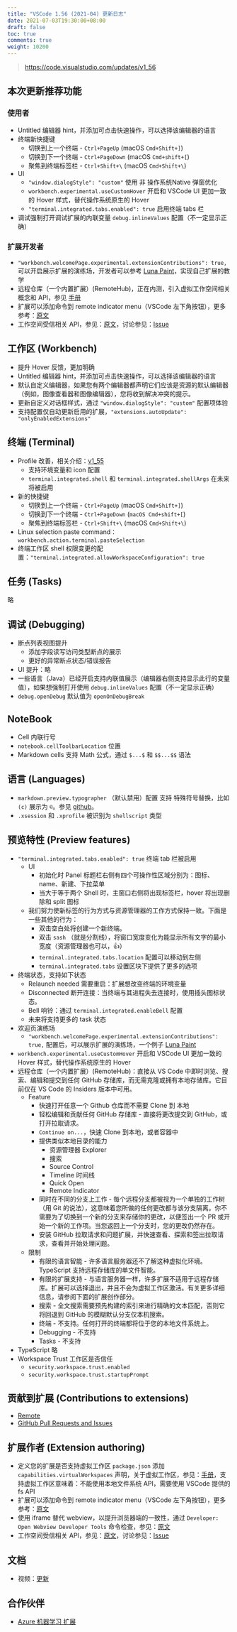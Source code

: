 ```yaml
---
title: "VSCode 1.56 (2021-04) 更新日志"
date: 2021-07-03T19:30:00+08:00
draft: false
toc: true
comments: true
weight: 10200
---
```


> https://code.visualstudio.com/updates/v1_56

## 本次更新推荐功能

### 使用者

* Untitled 编辑器 hint，并添加可点击快速操作，可以选择该编辑器的语言
* 终端新快捷键
    * 切换到上一个终端 - `Ctrl+PageUp` (macOS `Cmd+Shift+]`)
    * 切换到下一个终端 - `Ctrl+PageDown` (macOS `Cmd+shift+[`)
    * 聚焦到终端标签栏 - `Ctrl+Shift+\` (macOS `Cmd+Shift+\`)
* UI
    * `"window.dialogStyle": "custom"` 使用 非 操作系统Native 弹窗优化
    * `workbench.experimental.useCustomHover`  开启和 VSCode UI 更加一致的 Hover 样式，替代操作系统原生的 Hover
    * `"terminal.integrated.tabs.enabled": true` 启用终端 tabs 栏
* 调试强制打开调试扩展的内联变量 `debug.inlineValues` 配置（不一定显示正确）

### 扩展开发者

* `"workbench.welcomePage.experimental.extensionContributions": true,` 可以开启展示扩展的演练场，开发者可以参考 [Luna Paint](https://marketplace.visualstudio.com/items?itemName=Tyriar.luna-paint)，实现自己扩展的教学
* 远程仓库（一个内置扩展）(RemoteHub)，正在内测，引入虚拟工作空间相关概念和 API，参见 [手册](https://github.com/microsoft/vscode/wiki/Virtual-Workspaces)
* 扩展可以添加命令到 remote indicator menu（VSCode 左下角按钮），更多参考：[原文](https://code.visualstudio.com/updates/v1_56#_remote-indicator-menu)
* 工作空间受信相关 API，参见：[原文](https://code.visualstudio.com/updates/v1_56#_workspace-trust-extension-api)，讨论参见：[Issue](https://github.com/microsoft/vscode/issues/120251)

## 工作区 (Workbench)

* 提升 Hover 反馈，更加明确
* Untitled 编辑器 hint，并添加可点击快速操作，可以选择该编辑器的语言
* 默认自定义编辑器，如果您有两个编辑器都声明它们应该是资源的默认编辑器（例如，图像查看器和图像编辑器），您将收到解决冲突的提示。
* 更新自定义对话框样式，通过 `"window.dialogStyle": "custom"` 配置项体验
* 支持配置仅自动更新启用的扩展，`"extensions.autoUpdate": "onlyEnabledExtensions"`

## 终端 (Terminal)

* Profile 改善，相关介绍：[v1_55](https://code.visualstudio.com/updates/v1_55#_terminal-profiles)
    * 支持环境变量和 icon 配置
    * `terminal.integrated.shell` 和 `terminal.integrated.shellArgs` 在未来将被启用
* 新的快捷键
    * 切换到上一个终端 - `Ctrl+PageUp` (macOS `Cmd+Shift+]`)
    * 切换到下一个终端 - `Ctrl+PageDown` (`macOS Cmd+shift+[`)
    * 聚焦到终端标签栏 - `Ctrl+Shift+\` (macOS `Cmd+Shift+\`)
* Linux selection paste command：`workbench.action.terminal.pasteSelection`
* 终端工作区 shell 权限变更的配置：`"terminal.integrated.allowWorkspaceConfiguration": true`

## 任务 (Tasks)

略

## 调试 (Debugging)

* 断点列表视图提升
    * 添加字段读写访问类型断点的展示
    * 更好的异常断点状态/错误报告
* UI 提升：略
* 一些语言（Java）已经开启支持内联值展示（编辑器右侧支持显示此行的变量值），如果想强制打开使用 `debug.inlineValues` 配置（不一定显示正确）
* `debug.openDebug` 默认值为 `openOnDebugBreak`

## NoteBook

* Cell 内联行号
* `notebook.cellToolbarLocation` 位置
* Markdown cells 支持 Math 公式，通过 `$...$` 和 `$$...$$` 语法

## 语言 (Languages)

* `markdown.preview.typographer` （默认禁用）配置 支持 特殊符号替换，比如 `(c)` 展示为 `©`。参见 [github](https://github.com/markdown-it/markdown-it/blob/master/lib/rules_core/replacements.js)。
* `.xsession` 和 `.xprofile` 被识别为 `shellscript` 类型

## 预览特性 (Preview features)

* `"terminal.integrated.tabs.enabled": true` 终端 tab 栏被启用
    * UI
        * 初始化时 Panel 标题栏右侧有四个可操作性区域分别为：图标、name、新建、下拉菜单
        * 当大于等于两个 Shell 时，主窗口右侧将出现标签栏，hover 将出现删除和 split 图标
    * 我们努力使新标签的行为方式与资源管理器的工作方式保持一致。下面是一些其他的行为：
        * 双击空白处将创建一个新终端。
        * 双击 `sash` （就是分割线），将窗口宽度变化为能显示所有文字的最小宽度（资源管理器也可以，👍）
        * `terminal.integrated.tabs.location` 配置可以移动到左侧
        * `terminal.integrated.tabs` 设置区块下提供了更多的选项
* 终端状态，支持如下状态
    * Relaunch needed 需要重启：扩展想改变终端的环境变量
    * Disconnected 断开连接：当终端与其进程失去连接时，使用插头图标状态。
    * Bell 响铃：通过 `terminal.integrated.enableBell` 配置
    * 未来将支持更多的 task 状态
* 欢迎页演练场
    * `"workbench.welcomePage.experimental.extensionContributions": true,` 配置后，可以展示扩展的演练场，一个例子 [Luna Paint](https://marketplace.visualstudio.com/items?itemName=Tyriar.luna-paint)
* `workbench.experimental.useCustomHover`  开启和 VSCode UI 更加一致的 Hover 样式，替代操作系统原生的 Hover
* 远程仓库（一个内置扩展）(RemoteHub)：直接从 VS Code 中即时浏览、搜索、编辑和提交到任何 GitHub 存储库，而无需克隆或拥有本地存储库。它目前仅在 VS Code 的 Insiders 版本中可用。
    * Feature
        * 快速打开任意一个 Github 仓库而不需要 Clone 到 本地
        * 轻松编辑和贡献任何 GitHub 存储库 - 直接将更改提交到 GitHub，或打开拉取请求。
        * `Continue on...`，快速 Clone 到本地，或者容器中
        * 提供类似本地目录的能力
            * 资源管理器 Explorer
            * 搜索
            * Source Control
            * Timeline 时间线
            * Quick Open
            * Remote Indicator
        * 同时在不同的分支上工作 - 每个远程分支都被视为一个单独的工作树（用 Git 的说法），这意味着您所做的任何更改都与该分支隔离。你不需要为了切换到一个新的分支来存储你的更改，以便签出一个 PR 或开始一个新的工作项。当您返回上一个分支时，您的更改仍然存在。
        * 安装 GitHub 拉取请求和问题扩展，并快速查看、探索和签出拉取请求，查看并开始处理问题。
    * 限制
        * 有限的语言智能 - 许多语言服务器还不了解这种虚拟化环境。 TypeScript 支持远程存储库的单文件智能。
        * 有限的扩展支持 - 与语言服务器一样，许多扩展不适用于远程存储库。扩展可以选择退出，并且不会为虚拟工作区激活。有关更多详细信息，请参阅下面的扩展创作部分。
        * 搜索 - 全文搜索需要预先构建的索引来进行精确的文本匹配，否则它将回退到 GitHub 的模糊默认分支仅本机搜索。
        * 终端 - 不支持。任何打开的终端都将位于您的本地文件系统上。
        * Debugging - 不支持
        * Tasks - 不支持
* TypeScript 略
* Workspace Trust 工作区是否信任
    * `security.workspace.trust.enabled`
    * `security.workspace.trust.startupPrompt`

## 贡献到扩展 (Contributions to extensions)

* [Remote](https://github.com/microsoft/vscode-docs/blob/main/remote-release-notes/v1_56.md)
* [GitHub Pull Requests and Issues](https://github.com/microsoft/vscode-pull-request-github/blob/main/CHANGELOG.md#0260)

## 扩展作者 (Extension authoring)

* 定义您的扩展是否支持虚拟工作区 `package.json` 添加 `capabilities.virtualWorkspaces` 声明，关于虚拟工作区，参见：[手册](https://github.com/microsoft/vscode/wiki/Virtual-Workspaces)，支持虚拟工作区意味着：不能使用本地文件系统 API，需要使用 VSCode 提供的 fs API
* 扩展可以添加命令到 remote indicator menu（VSCode 左下角按钮），更多参考：[原文](https://code.visualstudio.com/updates/v1_56#_remote-indicator-menu)
* 使用 iframe 替代 webview，以提升浏览器端的一致性，通过 `Developer: Open Webview Developer Tools` 命令检查，参见：[原文](https://code.visualstudio.com/updates/v1_56#_easier-inspecting-of-webviews)
* 工作空间受信相关 API，参见：[原文](https://code.visualstudio.com/updates/v1_56#_workspace-trust-extension-api)，讨论参见：[Issue](https://github.com/microsoft/vscode/issues/120251)

## 文档

* 视频：[更新](https://code.visualstudio.com/updates/v1_56#_updated-introductory-videos)

## 合作伙伴

* [Azure 机器学习 扩展](https://code.visualstudio.com/updates/v1_56#_azure-machine-learning)
